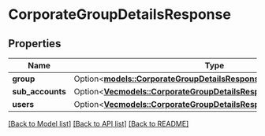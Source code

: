 # CorporateGroupDetailsResponse

## Properties

Name | Type | Description | Notes
------------ | ------------- | ------------- | -------------
**group** | Option<[**models::CorporateGroupDetailsResponseGroup**](corporateGroupDetailsResponse_group.md)> |  | [optional]
**sub_accounts** | Option<[**Vec<models::CorporateGroupDetailsResponseSubAccountsInner>**](corporateGroupDetailsResponse_sub_accounts_inner.md)> |  | [optional]
**users** | Option<[**Vec<models::CorporateGroupDetailsResponseUsersInner>**](corporateGroupDetailsResponse_users_inner.md)> |  | [optional]

[[Back to Model list]](../README.md#documentation-for-models) [[Back to API list]](../README.md#documentation-for-api-endpoints) [[Back to README]](../README.md)



